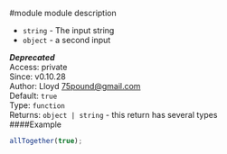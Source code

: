 #module
module description


 -  `string` - The input string
 -  `object` - a second input

***Deprecated***  
Access: private  
Since: v0.10.28  
Author: Lloyd <75pound@gmail.com>  
Default: `true`  
Type: `function`  
Returns: `object | string` - this return has several types  
####Example
```js
allTogether(true);
```

